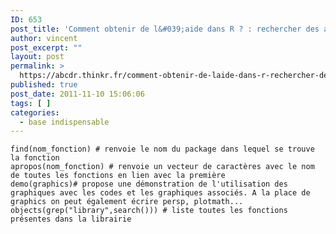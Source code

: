 ```yaml
---
ID: 653
post_title: 'Comment obtenir de l&#039;aide dans R ? : rechercher des aides, packages, fonctions'
author: vincent
post_excerpt: ""
layout: post
permalink: >
  https://abcdr.thinkr.fr/comment-obtenir-de-laide-dans-r-rechercher-des-aides-packages-fonctions/
published: true
post_date: 2011-11-10 15:06:06
tags: [ ]
categories:
  - base indispensable
---
```

<pre><code>find(nom_fonction) # renvoie le nom du package dans lequel se trouve la fonction<br />apropos(nom_fonction) # renvoie un vecteur de caractères avec le nom de toutes les fonctions en lien avec la première<br />demo(graphics)# propose une démonstration de l'utilisation des graphiques avec les codes et les graphiques associés. A la place de graphics on peut également écrire persp, plotmath...<br />objects(grep("library",search())) # liste toutes les fonctions présentes dans la librairie </code></pre>
